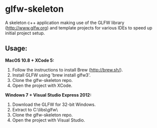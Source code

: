 glfw-skeleton
=============

A skeleton c++ application making use of the GLFW library (http://www.glfw.org) and template projects for various IDEs to speed up initial project setup.

Usage:
------

**MacOS 10.8 + XCode 5:**

1. Follow the instructions to install Brew (http://brew.sh/).
2. Install GLFW using 'brew install glfw3'.
3. Clone the glfw-skeleton repo.
4. Open the project with XCode.

**Windows 7 + Visual Studio Express 2012:**

1. Download the GLFW for 32-bit Windows.
2. Extract to C:\libs\glfw\
3. Clone the glfw-skeleton repo.
4. Open the project with Visual Studio.
